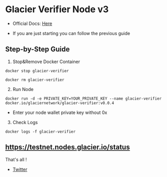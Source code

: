 # Glacier Verifier Node v3

- Official Docs: [Here](https://docs.glacier.io/getting-started/glacier-nodes/run-testnet-nodes)

- If you are just starting you can follow the previous guide

## Step-by-Step Guide
1. Stop&Remove Docker Container
```console
docker stop glacier-verifier 
```
```console
docker rm glacier-verifier 
```

2. Run Node
```console
docker run -d -e PRIVATE_KEY=YOUR_PRIVATE_KEY --name glacier-verifier docker.io/glaciernetwork/glacier-verifier:v0.0.4
```
- Enter your node wallet private key without 0x

3. Check Logs
```console
docker logs -f glacier-verifier
```

##

https://testnet.nodes.glacier.io/status
---

That's all !

* [Twitter](https://twitter.com/cryptokhenzar)
